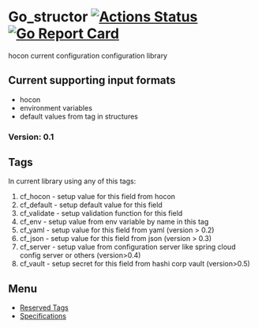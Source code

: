 # Go_structor [![Actions Status](https://github.com/goreflect/go_structor/workflows/CI_dev/badge.svg)](https://github.com/goreflect/go_structor/actions?query=workflow%3ACI_dev) [![Go Report Card](https://goreportcard.com/badge/github.com/goreflect/go_structor)](https://goreportcard.com/report/github.com/goreflect/go_structor)

hocon current configuration configuration library

## Current supporting input formats

- hocon
- environment variables
- default values from tag in structures

### Version: 0.1

## Tags

In current library using any of this tags:

1. cf_hocon - setup value for this field from hocon
2. cf_default - setup default value for this field
3. cf_validate - setup validation function for this field
4. cf_env - setup value from env variable by name in this tag
5. cf_yaml - setup value for this field from yaml (version > 0.2)
6. cf_json - setup value for this field from json (version > 0.3)
7. cf_server - setup value from configuration server like spring cloud config server or others (version>0.4)
8.  cf_vault - setup secret for this field from hashi corp vault (version>0.5)

## Menu

- [Reserved Tags](https://github.com/goreflect/go_structor/blob/master/tags)
- [Specifications](https://github.com/goreflect/go_structor/blob/master/specifications)
